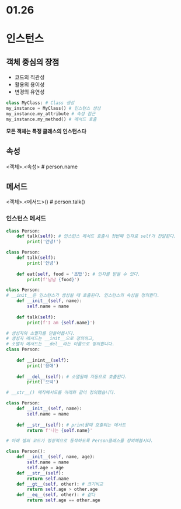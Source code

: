 # 01.26
# 인스턴스

## 객체 중심의 장점

- 코드의 직관성
- 활용의 용이성
- 변경의 유연성

```python
class MyClass: # Class 생성
my_instance = MyClass() # 인스턴스 생성
my_instance.my_attribute # 속성 접근
my_instance.my_method() # 메서드 호출
```

**모든 객체는 특정 클래스의 인스턴스다**

## 속성

<객체>.<속성> # person.name

## 메서드

<객체>.<메서드>() # person.talk()

### 인스턴스 메서드

```python
class Person:
    def talk(self): # 인스턴스 메서드 호출시 첫번째 인자로 self가 전달된다.
        print('안녕!')
```

```python
class Person:
    def talk(self):
        print('안녕')
    
    def eat(self, food = '초밥'): # 인자를 받을 수 있다.
        print(f'냠냠 {food}')
```

```python
class Person:
# __init__은 인스턴스가 생성될 때 호출된다. 인스턴스의 속성을 정의한다.
    def __init__(self, name): 
        self.name = name
    
    def talk(self):
        print(f'I am {self.name}')
```

```python
# 생성자와 소멸자를 만들어봅시다.
# 생성자 메서드는 __init__으로 정의하고,
# 소멸자 메서드는 __del__라는 이름으로 정의합니다.
class Person:
  
    def __inint__(self):
        print('응애')
    
    def __del__(self): # 소멸될때 자동으로 호출된다.
        print('으악')
```

```python
# __str__() 매직메서드를 아래와 같이 정의했습니다.

class Person:
    def __init__(self, name):
        self.name = name
    
    def __str__(self): # print될때 호출되는 메서드
        return f'나는 {self.name}'
```

```python
# 아래 셀의 코드가 정상적으로 동작하도록 Person클래스를 정의해봅시다.

class Person():
    def __init__(self, name, age):
        self.name = name
        self.age = age
    def __str__(self):
        return self.name
    def __gt__(self, other): # 크기비교
        return self.age > other.age
    def __eq__(self, other): # 같다
        return self.age == other.age
```